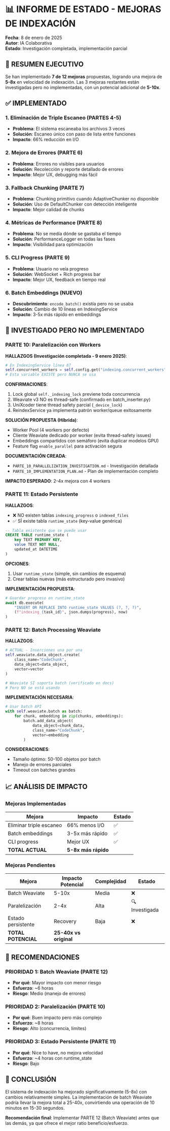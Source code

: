 # 📊 INFORME DE ESTADO - MEJORAS DE INDEXACIÓN

**Fecha**: 8 de enero de 2025  
**Autor**: IA Colaborativa  
**Estado**: Investigación completada, implementación parcial

## 🎯 RESUMEN EJECUTIVO

Se han implementado **7 de 12 mejoras** propuestas, logrando una mejora de **5-8x** en velocidad de indexación. Las 3 mejoras restantes están investigadas pero no implementadas, con un potencial adicional de **5-10x**.

## ✅ IMPLEMENTADO

### 1. Eliminación de Triple Escaneo (PARTES 4-5)
- **Problema**: El sistema escaneaba los archivos 3 veces
- **Solución**: Escaneo único con paso de lista entre funciones
- **Impacto**: 66% reducción en I/O

### 2. Mejora de Errores (PARTE 6)
- **Problema**: Errores no visibles para usuarios
- **Solución**: Recolección y reporte detallado de errores
- **Impacto**: Mejor UX, debugging más fácil

### 3. Fallback Chunking (PARTE 7)
- **Problema**: Chunking primitivo cuando AdaptiveChunker no disponible
- **Solución**: Uso de DefaultChunker con detección inteligente
- **Impacto**: Mejor calidad de chunks

### 4. Métricas de Performance (PARTE 8)
- **Problema**: No se medía dónde se gastaba el tiempo
- **Solución**: PerformanceLogger en todas las fases
- **Impacto**: Visibilidad para optimización

### 5. CLI Progress (PARTE 9)
- **Problema**: Usuario no veía progreso
- **Solución**: WebSocket + Rich progress bar
- **Impacto**: Mejor UX, feedback en tiempo real

### 6. Batch Embeddings (NUEVO)
- **Descubrimiento**: `encode_batch()` existía pero no se usaba
- **Solución**: Cambio de 10 líneas en IndexingService
- **Impacto**: 3-5x más rápido en embeddings

## 🚧 INVESTIGADO PERO NO IMPLEMENTADO

### PARTE 10: Paralelización con Workers

**HALLAZGOS (Investigación completada - 9 enero 2025)**:
```python
# En IndexingService línea 87
self.concurrent_workers = self.config.get("indexing.concurrent_workers", 4)
# Esta variable EXISTE pero NUNCA se usa
```

**CONFIRMACIONES**:
1. Lock global `self._indexing_lock` previene toda concurrencia
2. Weaviate v3 NO es thread-safe (confirmado en batch_inserter.py)
3. UniXcoder tiene thread safety parcial (`_device_lock`)
4. ReindexService ya implementa patrón worker/queue exitosamente

**SOLUCIÓN PROPUESTA (Híbrida)**:
- Worker Pool (4 workers por defecto)
- Cliente Weaviate dedicado por worker (evita thread-safety issues)
- Embeddings compartidos con semáforo (evita duplicar modelos GPU)
- Feature flag `enable_parallel` para activación segura

**DOCUMENTACIÓN CREADA**:
- `PARTE_10_PARALLELIZATION_INVESTIGATION.md` - Investigación detallada
- `PARTE_10_IMPLEMENTATION_PLAN.md` - Plan de implementación completo

**IMPACTO ESPERADO**: 2-4x mejora con 4 workers

### PARTE 11: Estado Persistente

**HALLAZGOS**:
- ❌ NO existen tablas `indexing_progress` o `indexed_files`
- ✅ SÍ existe tabla `runtime_state` (key-value genérica)

```sql
-- Tabla existente que se puede usar
CREATE TABLE runtime_state (
    key TEXT PRIMARY KEY,
    value TEXT NOT NULL,
    updated_at DATETIME
)
```

**OPCIONES**:
1. Usar `runtime_state` (simple, sin cambios de esquema)
2. Crear tablas nuevas (más estructurado pero invasivo)

**IMPLEMENTACIÓN PROPUESTA**:
```python
# Guardar progreso en runtime_state
await db.execute(
    "INSERT OR REPLACE INTO runtime_state VALUES (?, ?, ?)",
    (f"indexing_{task_id}", json.dumps(progress), now)
)
```

### PARTE 12: Batch Processing Weaviate

**HALLAZGOS**:
```python
# ACTUAL - Inserciones una por una
self.weaviate.data_object.create(
    class_name="CodeChunk", 
    data_object=data_object, 
    vector=vector
)

# Weaviate SÍ soporta batch (verificado en docs)
# Pero NO se está usando
```

**IMPLEMENTACIÓN NECESARIA**:
```python
# Usar batch API
with self.weaviate.batch as batch:
    for chunk, embedding in zip(chunks, embeddings):
        batch.add_data_object(
            data_object=chunk_data,
            class_name="CodeChunk",
            vector=embedding
        )
```

**CONSIDERACIONES**:
- Tamaño óptimo: 50-100 objetos por batch
- Manejo de errores parciales
- Timeout con batches grandes

## 📈 ANÁLISIS DE IMPACTO

### Mejoras Implementadas
| Mejora | Impacto | Estado |
|--------|---------|---------|
| Eliminar triple escaneo | 66% menos I/O | ✅ |
| Batch embeddings | 3-5x más rápido | ✅ |
| CLI progress | Mejor UX | ✅ |
| **TOTAL ACTUAL** | **5-8x más rápido** | |

### Mejoras Pendientes
| Mejora | Impacto Potencial | Complejidad | Estado |
|--------|-------------------|-------------|--------|
| Batch Weaviate | 5-10x | Media | ❌ |
| Paralelización | 2-4x | Alta | 🔍 Investigada |
| Estado persistente | Recovery | Baja | ❌ |
| **TOTAL POTENCIAL** | **25-40x vs original** | |

## 🎯 RECOMENDACIONES

### PRIORIDAD 1: Batch Weaviate (PARTE 12)
- **Por qué**: Mayor impacto con menor riesgo
- **Esfuerzo**: ~6 horas
- **Riesgo**: Medio (manejo de errores)

### PRIORIDAD 2: Paralelización (PARTE 10)
- **Por qué**: Buen impacto pero más complejo
- **Esfuerzo**: ~8 horas
- **Riesgo**: Alto (concurrencia, límites)

### PRIORIDAD 3: Estado Persistente (PARTE 11)
- **Por qué**: Nice to have, no mejora velocidad
- **Esfuerzo**: ~4 horas con runtime_state
- **Riesgo**: Bajo

## 📌 CONCLUSIÓN

El sistema de indexación ha mejorado significativamente (5-8x) con cambios relativamente simples. La implementación de batch Weaviate podría llevar la mejora total a 25-40x, convirtiendo una operación de 10 minutos en 15-30 segundos.

**Recomendación final**: Implementar PARTE 12 (Batch Weaviate) antes que las demás, ya que ofrece el mejor ratio beneficio/esfuerzo.
